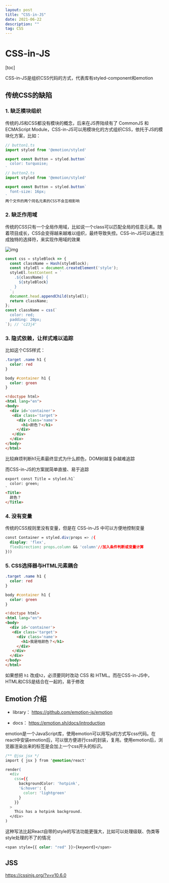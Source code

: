 ```yaml
---
layout: post
title: "CSS-in-JS"
date: 2021-06-22
description: ""
tag: CSS 
---   
```

# CSS-in-JS

[toc]

CSS-in-JS是组织CSS代码的方式，代表库有styled-component和emotion

## 传统CSS的缺陷

### 1. 缺乏模块组织

传统的JS和CSS都没有模块的概念，后来在JS界陆续有了 CommonJS 和 ECMAScript Module，CSS-in-JS可以用模块化的方式组织CSS，依托于JS的模块化方案，比如：

```jsx
// button1.ts
import styled from '@emotion/styled'

export const Button = styled.button`
  color: turquoise;
`
// button2.ts
import styled from '@emotion/styled'

export const Button = styled.button`
  font-size: 16px;
`
两个文件的两个同名元素的CSS不会互相影响
```

### 2. 缺乏作用域

传统的CSS只有一个全局作用域，比如说一个class可以匹配全局的任意元素。随着项目成长，CSS会变得越来越难以组织，最终导致失控。CSS-in-JS可以通过生成独特的选择符，来实现作用域的效果

![img](https://www.notion.so/image/https%3A%2F%2Fs3-us-west-2.amazonaws.com%2Fsecure.notion-static.com%2F0f62fac7-c078-439a-964f-17bbfa478c0d%2FUntitled.png?table=block&id=5a6d3457-f37c-4f89-a8c9-d6a1545dee1e&spaceId=fc9b5453-3a66-40ed-807b-b878e6df58c4&width=1140&userId=&cache=v2)

```jsx
const css = styleBlock => {
  const className = Hash(styleBlock);
  const styleEl = document.createElement('style');
  styleEl.textContent = `
    .${className} {
      ${styleBlock}
    }
  `;
  document.head.appendChild(styleEl);
  return className;
};
const className = css(`
  color: red;
  padding: 20px;
`); // 'c23j4'
```

### 3. 隐式依赖，让样式难以追踪

比如这个CSS样式：

```css
.target .name h1 {
  color: red
}

body #container h1 {
  color: green
}
```

```html
<!doctype html>
<html lang="en">
<body>
  <div id='container'>
   <div class='target'>
     <div class='name'>
       <h1>颜色？</h1>
     </div>
   </div>
  </div>
</body>
</html>
```



比较麻烦判断h1元素最终显式为什么颜色，DOM树越复杂越难追踪

而CSS-in-JS的方案就简单直接、易于追踪

```html
export const Title = styled.h1`
  color: green;
`
<Title>
  颜色？
</Title>
```

### 4. 没有变量

传统的CSS规则里没有变量，但是在 CSS-in-JS 中可以方便地控制变量

```css
const Container = styled.div(props => ({
  display: 'flex',
  flexDirection: props.column && 'column'//加入条件判断或变量计算
}))
```

### 5. CSS选择器与HTML元素耦合

```css
.target .name h1 {
  color: red
}

body #container h1 {
  color: green
}
```

```html
<!doctype html>
<html lang="en">
<body>
  <div id='container'>
   <div class='target'>
     <div class='name'>
       <h1>我是啥颜色？</h1>
     </div>
   </div>
  </div>
</body>
</html>
```

如果想把 `h1` 改成`h2`，必须要同时改动 CSS 和 HTML。而在CSS-in-JS中，HTML和CSS是结合在一起的，易于修改

## Emotion 介绍

- library： https://github.com/emotion-js/emotion

- docs： https://emotion.sh/docs/introduction

emotion是一个JavaScript库，使用emotion可以用写js的方式写css代码。在react中安装emotion后，可以很方便进行css的封装，复用。使用emotion后，浏览器渲染出来的标签是会加上一个css开头的标识。

```css
/** @jsx jsx */
import { jsx } from '@emotion/react'

render(
  <div
    css={{
      backgroundColor: 'hotpink',
      '&:hover': {
        color: 'lightgreen'
      }
    }}
  >
    This has a hotpink background.
  </div>
)
```

这种写法比起React自带的style的写法功能更强大，比如可以处理级联、伪类等style处理的不了的情况

```css
<span style={{ color: "red" }}>{keyword}</span>
```

## JSS

https://cssinjs.org/?v=v10.6.0